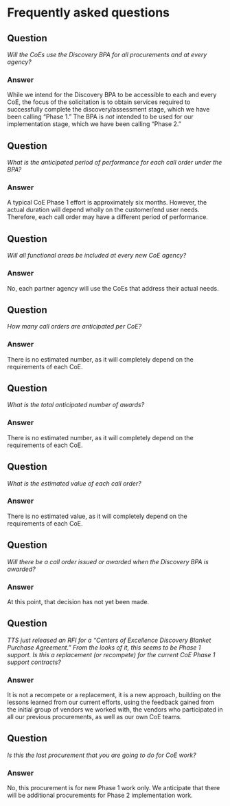 # Frequently asked questions

## Question
*Will the CoEs use the Discovery BPA for all procurements and at every agency?*

### Answer
While we intend for the Discovery BPA to be accessible to each and every CoE, the focus of the solicitation is to obtain services required to successfully complete the discovery/assessment stage, which we have been calling “Phase 1.” The BPA is *not* intended to be used for our implementation stage, which we have been calling “Phase 2.”

## Question
*What is the anticipated period of performance for each call order under the BPA?*

### Answer
A typical CoE Phase 1 effort is approximately six months. However, the actual duration will depend wholly on the customer/end user needs. Therefore, each call order may have a different period of performance.

## Question
*Will all functional areas be included at every new CoE agency?*

### Answer
No, each partner agency will use the CoEs that address their actual needs.

## Question
*How many call orders are anticipated per CoE?*

### Answer
There is no estimated number, as it will completely depend on the requirements of each CoE.

## Question
*What is the total anticipated number of awards?*

### Answer
There is no estimated number, as it will completely depend on the requirements of each CoE.

## Question
*What is the estimated value of each call order?*

### Answer
There is no estimated value, as it will completely depend on the requirements of each CoE.

## Question
*Will there be a call order issued or awarded when the Discovery BPA is awarded?*

### Answer
At this point, that decision has not yet been made.

## Question
*TTS just released an RFI for a “Centers of Excellence Discovery Blanket Purchase Agreement.”  From the looks of it, this seems to be Phase 1 support. Is this a replacement (or recompete) for the current CoE Phase 1 support contracts?*

### Answer
It is not a recompete or a replacement, it is a new approach, building on the lessons learned from our current efforts, using the feedback gained from the initial group of vendors we worked with, the vendors who participated in all our previous procurements, as well as our own CoE teams.

## Question
*Is this the last procurement that you are going to do for CoE work?*

### Answer
No, this procurement is for new Phase 1 work only. We anticipate that there will be additional procurements for Phase 2 implementation work.
